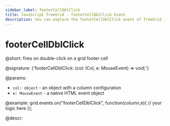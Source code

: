 ```yaml
---
sidebar_label: footerCellDblClick
title: JavaScript TreeGrid - footerCellDblClick Event 
description: You can explore the footerCellDblClick event of TreeGrid in the documentation of the DHTMLX JavaScript UI library. Browse developer guides and API reference, try out code examples and live demos, and download a free 30-day evaluation version of DHTMLX Suite 7.
---
```


# footerCellDblClick

@short: fires on double-click on a grid footer cell

@signature: {'footerCellDblClick: (col: ICol, e: MouseEvent) => void;'}

@params:
- `col: object` - an object with a column configuration
- `e: MouseEvent` - a native HTML event object

@example:
grid.events.on("footerCellDblClick", function(column,e){
    // your logic here
});

@descr:

